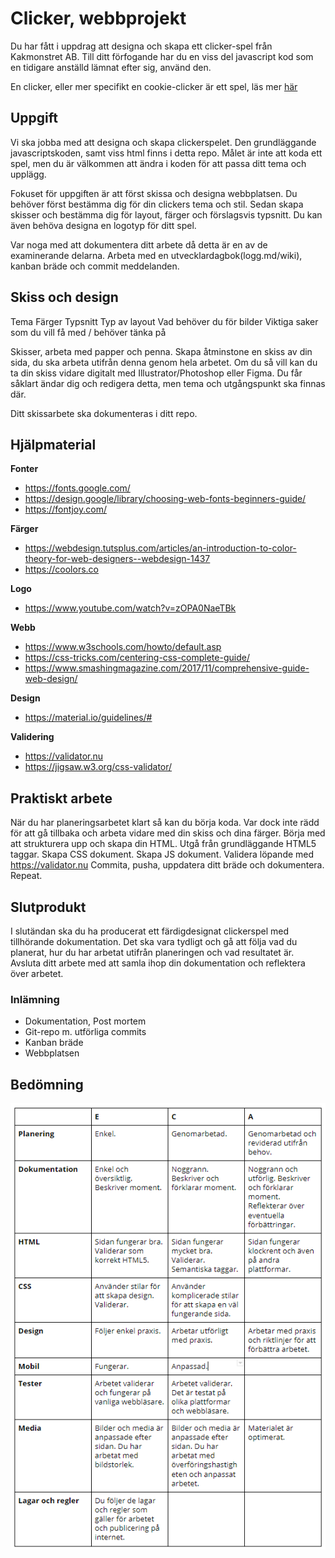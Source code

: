 # Clicker, webbprojekt

Du har fått i uppdrag att designa och skapa ett clicker-spel från Kakmonstret AB. Till ditt förfogande har du en viss del javascript kod som en tidigare anställd lämnat efter sig, använd den.

En clicker, eller mer specifikt en cookie-clicker är ett spel, läs mer [här](https://en.wikipedia.org/wiki/Cookie_Clicker) 

## Uppgift

Vi ska jobba med att designa och skapa clickerspelet. Den grundläggande javascriptskoden, samt viss html finns i detta repo. Målet är inte att koda ett spel, men du är välkommen att ändra i koden för att passa ditt tema och upplägg.

Fokuset för uppgiften är att först skissa och designa webbplatsen. Du behöver först bestämma dig för din clickers tema och stil. Sedan skapa skisser och bestämma dig för layout, färger och förslagsvis typsnitt. Du kan även behöva designa en logotyp för ditt spel.

Var noga med att dokumentera ditt arbete då detta är en av de examinerande delarna. Arbeta med en utvecklardagbok(logg.md/wiki), kanban bräde och commit meddelanden.

## Skiss och design

Tema
Färger
Typsnitt
Typ av layout
Vad behöver du för bilder
Viktiga saker som du vill få med / behöver tänka på

Skisser, arbeta med papper och penna. Skapa åtminstone en skiss av din sida, du ska arbeta utifrån denna genom hela arbetet. Om du så vill kan du ta din skiss vidare digitalt med Illustrator/Photoshop eller Figma. Du får såklart ändar dig och redigera detta, men tema och utgångspunkt ska finnas där.

Ditt skissarbete ska dokumenteras i ditt repo.

## Hjälpmaterial

**Fonter**

* https://fonts.google.com/
* https://design.google/library/choosing-web-fonts-beginners-guide/
* https://fontjoy.com/

**Färger**

* https://webdesign.tutsplus.com/articles/an-introduction-to-color-theory-for-web-designers--webdesign-1437
* https://coolors.co

**Logo**

* https://www.youtube.com/watch?v=zOPA0NaeTBk

**Webb**

* https://www.w3schools.com/howto/default.asp
* https://css-tricks.com/centering-css-complete-guide/
* https://www.smashingmagazine.com/2017/11/comprehensive-guide-web-design/

**Design**

* https://material.io/guidelines/#

**Validering**

* https://validator.nu
* https://jigsaw.w3.org/css-validator/

## Praktiskt arbete

När du har planeringsarbetet klart så kan du börja koda. Var dock inte rädd för att gå tillbaka och arbeta vidare med din skiss och dina färger.
Börja med att strukturera upp och skapa din HTML.
Utgå från grundläggande HTML5 taggar.
Skapa CSS dokument.
Skapa JS dokument.
Validera löpande med https://validator.nu
Commita, pusha, uppdatera ditt bräde och dokumentera.
Repeat.

## Slutprodukt

I slutändan ska du ha producerat ett färdigdesignat clickerspel med tillhörande dokumentation. Det ska vara tydligt och gå att följa vad du planerat, hur du har arbetat utifrån planeringen och vad resultatet är.
Avsluta ditt arbete med att samla ihop din dokumentation och reflektera över arbetet. 

### Inlämning

* Dokumentation, Post mortem
* Git-repo m. utförliga commits
* Kanban bräde
* Webbplatsen

## Bedömning
![Matris](https://raw.githubusercontent.com/jensnti/wu1-clicker/master/assets/matris.png)